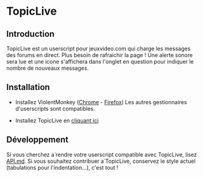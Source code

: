 # TopicLive

## Introduction

TopicLive est un userscript pour jeuxvideo.com qui charge les messages des forums en direct. Plus besoin de rafraichir la page !
Une alerte sonore sera lue et une icone s'affichera dans l'onglet en question pour indiquer le nombre de nouveaux messages.

## Installation

- Installez ViolentMonkey ([Chrome](https://chrome.google.com/webstore/detail/violentmonkey/jinjaccalgkegednnccohejagnlnfdag) - [Firefox](https://addons.mozilla.org/firefox/addon/violentmonkey))
Les autres gestionnaires d'userscripts sont compatibles.

- Installez TopicLive en [cliquant ici](https://git.kiwec.net/kiwec/TopicLive/raw/master/topiclive.user.js)

## Développement

Si vous cherchez а̀ rendre votre userscript compatible avec TopicLive, lisez [API.md](https://git.kiwec.net/kiwec/TopicLive/src/master/API.md).
Si vous souhaitez contribuer а̀ TopicLive, conservez le style actuel (tabulations pour l'indentation...), c'est tout !
